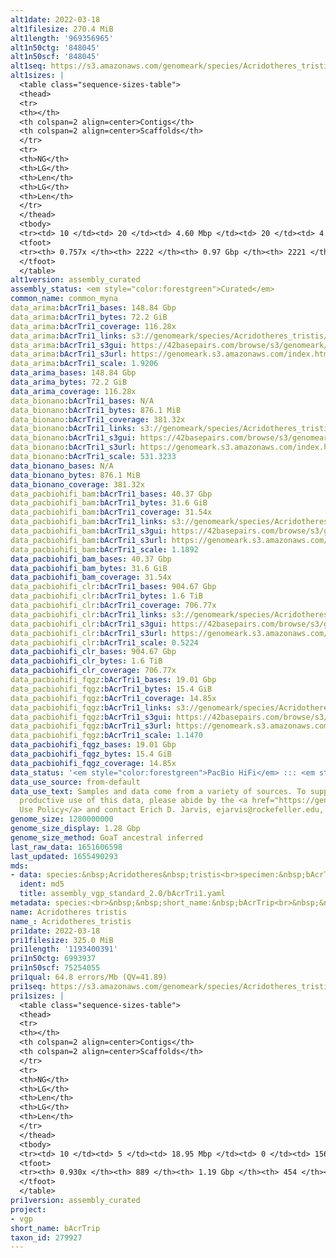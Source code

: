 ```yaml
---
alt1date: 2022-03-18
alt1filesize: 270.4 MiB
alt1length: '969356965'
alt1n50ctg: '848045'
alt1n50scf: '848045'
alt1seq: https://s3.amazonaws.com/genomeark/species/Acridotheres_tristis/bAcrTri1/assembly_curated/bAcrTri1.alt.cur.20220318.fasta.gz
alt1sizes: |
  <table class="sequence-sizes-table">
  <thead>
  <tr>
  <th></th>
  <th colspan=2 align=center>Contigs</th>
  <th colspan=2 align=center>Scaffolds</th>
  </tr>
  <tr>
  <th>NG</th>
  <th>LG</th>
  <th>Len</th>
  <th>LG</th>
  <th>Len</th>
  </tr>
  </thead>
  <tbody>
  <tr><td> 10 </td><td> 20 </td><td> 4.60 Mbp </td><td> 20 </td><td> 4.60 Mbp </td></tr><tr><td> 20 </td><td> 57 </td><td> 2.70 Mbp </td><td> 57 </td><td> 2.70 Mbp </td></tr><tr><td> 30 </td><td> 112 </td><td> 1.96 Mbp </td><td> 112 </td><td> 1.96 Mbp </td></tr><tr><td> 40 </td><td> 193 </td><td> 1.30 Mbp </td><td> 193 </td><td> 1.30 Mbp </td></tr><tr style="background-color:#cccccc;"><td> 50 </td><td> 316 </td><td> 0.85 Mbp </td><td> 316 </td><td> 0.85 Mbp </td></tr><tr><td> 60 </td><td> 511 </td><td> 0.51 Mbp </td><td> 511 </td><td> 0.51 Mbp </td></tr><tr><td> 70 </td><td> 908 </td><td> 177.82 Kbp </td><td> 908 </td><td> 177.82 Kbp </td></tr><tr><td> 80 </td><td> 0 </td><td>  </td><td> 0 </td><td>  </td></tr><tr><td> 90 </td><td> 0 </td><td>  </td><td> 0 </td><td>  </td></tr><tr><td> 100 </td><td> 0 </td><td>  </td><td> 0 </td><td>  </td></tr></tbody>
  <tfoot>
  <tr><th> 0.757x </th><th> 2222 </th><th> 0.97 Gbp </th><th> 2221 </th><th> 0.97 Gbp </th></tr>
  </tfoot>
  </table>
alt1version: assembly_curated
assembly_status: <em style="color:forestgreen">Curated</em>
common_name: common_myna
data_arima:bAcrTri1_bases: 148.84 Gbp
data_arima:bAcrTri1_bytes: 72.2 GiB
data_arima:bAcrTri1_coverage: 116.28x
data_arima:bAcrTri1_links: s3://genomeark/species/Acridotheres_tristis/bAcrTri1/genomic_data/arima/<br>
data_arima:bAcrTri1_s3gui: https://42basepairs.com/browse/s3/genomeark/species/Acridotheres_tristis/bAcrTri1/genomic_data/arima/
data_arima:bAcrTri1_s3url: https://genomeark.s3.amazonaws.com/index.html?prefix=species/Acridotheres_tristis/bAcrTri1/genomic_data/arima/
data_arima:bAcrTri1_scale: 1.9206
data_arima_bases: 148.84 Gbp
data_arima_bytes: 72.2 GiB
data_arima_coverage: 116.28x
data_bionano:bAcrTri1_bases: N/A
data_bionano:bAcrTri1_bytes: 876.1 MiB
data_bionano:bAcrTri1_coverage: 381.32x
data_bionano:bAcrTri1_links: s3://genomeark/species/Acridotheres_tristis/bAcrTri1/genomic_data/bionano/<br>
data_bionano:bAcrTri1_s3gui: https://42basepairs.com/browse/s3/genomeark/species/Acridotheres_tristis/bAcrTri1/genomic_data/bionano/
data_bionano:bAcrTri1_s3url: https://genomeark.s3.amazonaws.com/index.html?prefix=species/Acridotheres_tristis/bAcrTri1/genomic_data/bionano/
data_bionano:bAcrTri1_scale: 531.3233
data_bionano_bases: N/A
data_bionano_bytes: 876.1 MiB
data_bionano_coverage: 381.32x
data_pacbiohifi_bam:bAcrTri1_bases: 40.37 Gbp
data_pacbiohifi_bam:bAcrTri1_bytes: 31.6 GiB
data_pacbiohifi_bam:bAcrTri1_coverage: 31.54x
data_pacbiohifi_bam:bAcrTri1_links: s3://genomeark/species/Acridotheres_tristis/bAcrTri1/genomic_data/pacbio_hifi/<br>
data_pacbiohifi_bam:bAcrTri1_s3gui: https://42basepairs.com/browse/s3/genomeark/species/Acridotheres_tristis/bAcrTri1/genomic_data/pacbio_hifi/
data_pacbiohifi_bam:bAcrTri1_s3url: https://genomeark.s3.amazonaws.com/index.html?prefix=species/Acridotheres_tristis/bAcrTri1/genomic_data/pacbio_hifi/
data_pacbiohifi_bam:bAcrTri1_scale: 1.1892
data_pacbiohifi_bam_bases: 40.37 Gbp
data_pacbiohifi_bam_bytes: 31.6 GiB
data_pacbiohifi_bam_coverage: 31.54x
data_pacbiohifi_clr:bAcrTri1_bases: 904.67 Gbp
data_pacbiohifi_clr:bAcrTri1_bytes: 1.6 TiB
data_pacbiohifi_clr:bAcrTri1_coverage: 706.77x
data_pacbiohifi_clr:bAcrTri1_links: s3://genomeark/species/Acridotheres_tristis/bAcrTri1/genomic_data/pacbio_hifi/<br>
data_pacbiohifi_clr:bAcrTri1_s3gui: https://42basepairs.com/browse/s3/genomeark/species/Acridotheres_tristis/bAcrTri1/genomic_data/pacbio_hifi/
data_pacbiohifi_clr:bAcrTri1_s3url: https://genomeark.s3.amazonaws.com/index.html?prefix=species/Acridotheres_tristis/bAcrTri1/genomic_data/pacbio_hifi/
data_pacbiohifi_clr:bAcrTri1_scale: 0.5224
data_pacbiohifi_clr_bases: 904.67 Gbp
data_pacbiohifi_clr_bytes: 1.6 TiB
data_pacbiohifi_clr_coverage: 706.77x
data_pacbiohifi_fqgz:bAcrTri1_bases: 19.01 Gbp
data_pacbiohifi_fqgz:bAcrTri1_bytes: 15.4 GiB
data_pacbiohifi_fqgz:bAcrTri1_coverage: 14.85x
data_pacbiohifi_fqgz:bAcrTri1_links: s3://genomeark/species/Acridotheres_tristis/bAcrTri1/genomic_data/pacbio_hifi/<br>
data_pacbiohifi_fqgz:bAcrTri1_s3gui: https://42basepairs.com/browse/s3/genomeark/species/Acridotheres_tristis/bAcrTri1/genomic_data/pacbio_hifi/
data_pacbiohifi_fqgz:bAcrTri1_s3url: https://genomeark.s3.amazonaws.com/index.html?prefix=species/Acridotheres_tristis/bAcrTri1/genomic_data/pacbio_hifi/
data_pacbiohifi_fqgz:bAcrTri1_scale: 1.1470
data_pacbiohifi_fqgz_bases: 19.01 Gbp
data_pacbiohifi_fqgz_bytes: 15.4 GiB
data_pacbiohifi_fqgz_coverage: 14.85x
data_status: '<em style="color:forestgreen">PacBio HiFi</em> ::: <em style="color:forestgreen">Arima</em>'
data_use_source: from-default
data_use_text: Samples and data come from a variety of sources. To support fair and
  productive use of this data, please abide by the <a href="https://genome10k.soe.ucsc.edu/data-use-policies/">Data
  Use Policy</a> and contact Erich D. Jarvis, ejarvis@rockefeller.edu, with any questions.
genome_size: 1280000000
genome_size_display: 1.28 Gbp
genome_size_method: GoaT ancestral inferred
last_raw_data: 1651606598
last_updated: 1655490293
mds:
- data: species:&nbsp;Acridotheres&nbsp;tristis<br>specimen:&nbsp;bAcrTri1<br>projects:<br>&nbsp;&nbsp;-&nbsp;vgp<br>primary:&nbsp;s3://genomeark/species/Acridotheres_tristis/bAcrTri1/assembly_vgp_standard_2.0/bAcrTri1.pri.asm.20220117.fasta.gz<br>haplotigs:&nbsp;s3://genomeark/species/Acridotheres_tristis/bAcrTri1/assembly_vgp_standard_2.0/bAcrTri1.alt.asm.20220117.fasta.gz<br>hic_bam:&nbsp;s3://genomeark/species/Acridotheres_tristis/bAcrTri1/assembly_vgp_standard_2.0/evaluation/pretext/s2/bAcrTri1_s2.bam<br>pretext:&nbsp;s3://genomeark/species/Acridotheres_tristis/bAcrTri1/assembly_vgp_standard_2.0/evaluation/pretext/s2/bAcrTri1_heatmap.pretext<br>kmer_spectra_img:&nbsp;s3://genomeark/species/Acridotheres_tristis/bAcrTri1/assembly_vgp_standard_2.0/evaluation/merqury/p/bAcrTri1_png/<br>pipeline:<br>&nbsp;&nbsp;-&nbsp;hifiasm&nbsp;(0.15.4+galaxy0)<br>&nbsp;&nbsp;-&nbsp;purge_dups&nbsp;(1.2.5+galaxy3)<br>&nbsp;&nbsp;-&nbsp;solve&nbsp;(3.7.0+galaxy0)<br>&nbsp;&nbsp;-&nbsp;salsa&nbsp;(2.3+galaxy2)
  ident: md5
  title: assembly_vgp_standard_2.0/bAcrTri1.yaml
metadata: species:<br>&nbsp;&nbsp;short_name:&nbsp;bAcrTrip<br>&nbsp;&nbsp;name:&nbsp;Acridotheres&nbsp;tristis<br>&nbsp;&nbsp;taxon_id:&nbsp;279927<br>&nbsp;&nbsp;common_name:&nbsp;common_myna<br>&nbsp;&nbsp;order:<br>&nbsp;&nbsp;&nbsp;&nbsp;name:&nbsp;Passeriformes<br>&nbsp;&nbsp;family:<br>&nbsp;&nbsp;&nbsp;&nbsp;name:&nbsp;Sturnidae<br>&nbsp;&nbsp;individuals:<br>&nbsp;&nbsp;&nbsp;&nbsp;-&nbsp;short_name:&nbsp;bAcrTri1<br>&nbsp;&nbsp;&nbsp;&nbsp;&nbsp;&nbsp;provider:&nbsp;Tali&nbsp;Magory&nbsp;Cohen<br>&nbsp;&nbsp;&nbsp;&nbsp;&nbsp;&nbsp;sex:&nbsp;female<br>&nbsp;&nbsp;genome_size:&nbsp;1280000000<br>&nbsp;&nbsp;genome_size_method:&nbsp;GoaT&nbsp;ancestral&nbsp;inferred<br>&nbsp;&nbsp;project:&nbsp;[&nbsp;vgp&nbsp;]<br>
name: Acridotheres tristis
name_: Acridotheres_tristis
pri1date: 2022-03-18
pri1filesize: 325.0 MiB
pri1length: '1193400391'
pri1n50ctg: 6993937
pri1n50scf: 75254055
pri1qual: 64.8 errors/Mb (QV=41.89)
pri1seq: https://s3.amazonaws.com/genomeark/species/Acridotheres_tristis/bAcrTri1/assembly_curated/bAcrTri1.pri.cur.20220318.fasta.gz
pri1sizes: |
  <table class="sequence-sizes-table">
  <thead>
  <tr>
  <th></th>
  <th colspan=2 align=center>Contigs</th>
  <th colspan=2 align=center>Scaffolds</th>
  </tr>
  <tr>
  <th>NG</th>
  <th>LG</th>
  <th>Len</th>
  <th>LG</th>
  <th>Len</th>
  </tr>
  </thead>
  <tbody>
  <tr><td> 10 </td><td> 5 </td><td> 18.95 Mbp </td><td> 0 </td><td> 156.25 Mbp </td></tr><tr><td> 20 </td><td> 12 </td><td> 15.06 Mbp </td><td> 1 </td><td> 118.31 Mbp </td></tr><tr><td> 30 </td><td> 22 </td><td> 12.76 Mbp </td><td> 2 </td><td> 117.45 Mbp </td></tr><tr><td> 40 </td><td> 33 </td><td> 9.62 Mbp </td><td> 4 </td><td> 77.30 Mbp </td></tr><tr style="background-color:#cccccc;"><td> 50 </td><td> 49 </td><td style="background-color:#88ff88;"> 6.99 Mbp </td><td> 5 </td><td style="background-color:#88ff88;"> 75.25 Mbp </td></tr><tr><td> 60 </td><td> 71 </td><td> 5.00 Mbp </td><td> 9 </td><td> 25.95 Mbp </td></tr><tr><td> 70 </td><td> 106 </td><td> 2.65 Mbp </td><td> 14 </td><td> 21.08 Mbp </td></tr><tr><td> 80 </td><td> 178 </td><td> 1.16 Mbp </td><td> 22 </td><td> 11.32 Mbp </td></tr><tr><td> 90 </td><td> 416 </td><td> 260.30 Kbp </td><td> 103 </td><td> 401.44 Kbp </td></tr><tr><td> 100 </td><td> 0 </td><td>  </td><td> 0 </td><td>  </td></tr></tbody>
  <tfoot>
  <tr><th> 0.930x </th><th> 889 </th><th> 1.19 Gbp </th><th> 454 </th><th> 1.19 Gbp </th></tr>
  </tfoot>
  </table>
pri1version: assembly_curated
project:
- vgp
short_name: bAcrTrip
taxon_id: 279927
---
```

